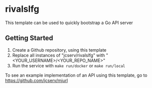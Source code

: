 # rivalslfg
This template can be used to quickly bootstrap a Go API server

## Getting Started
1. Create a Github repository, using this template
2. Replace all instances of "jcserv/rivalslfg" with "<YOUR_USERNAME>/<YOUR_REPO_NAME>"
3. Run the service with `make run/docker` or `make run/local`

To see an example implementation of an API using this template, go to https://github.com/jcserv/mjurl
